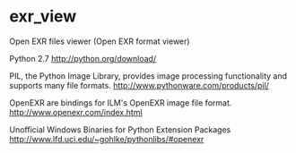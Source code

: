 exr_view
========

Open EXR files viewer (Open EXR format viewer)

Python 2.7 http://python.org/download/

PIL, the Python Image Library, provides image processing functionality and supports many file formats. http://www.pythonware.com/products/pil/

OpenEXR are bindings for ILM's OpenEXR image file format. http://www.openexr.com/index.html

Unofficial Windows Binaries for Python Extension Packages http://www.lfd.uci.edu/~gohlke/pythonlibs/#openexr
